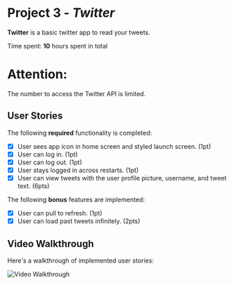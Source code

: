 # Project 3 - *Twitter*

**Twitter** is a basic twitter app to read your tweets.

Time spent: **10** hours spent in total

# Attention:
The number to access the Twitter API is limited.

## User Stories

The following **required** functionality is completed:

- [x] User sees app icon in home screen and styled launch screen. (1pt)
- [x] User can log in. (1pt)
- [x] User can log out. (1pt)
- [x] User stays logged in across restarts. (1pt)
- [x] User can view tweets with the user profile picture, username, and tweet text. (6pts)

The following **bonus** features are implemented:

- [x] User can pull to refresh. (1pt)
- [x] User can load past tweets infinitely. (2pts)

## Video Walkthrough

Here's a walkthrough of implemented user stories:

<img src='https://res.cloudinary.com/headincloud/image/upload/v1600567549/twitter_gif_ji6fvf.gif' title='Video Walkthrough' width='' alt='Video Walkthrough' />



